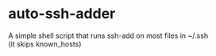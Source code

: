 # auto-ssh-adder
A simple shell script that runs ssh-add on most files in ~/.ssh  
(it skips known_hosts)
